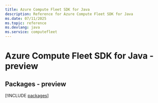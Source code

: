```yaml
---
title: Azure Compute Fleet SDK for Java
description: Reference for Azure Compute Fleet SDK for Java
ms.date: 07/11/2025
ms.topic: reference
ms.devlang: java
ms.service: computefleet
---
```

# Azure Compute Fleet SDK for Java - preview
## Packages - preview
[!INCLUDE [packages](compute-fleet-index.md)]